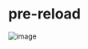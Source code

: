 # pre-reload

![image](https://github.com/user-attachments/assets/6955d962-6286-498f-9955-4b0ec31231a9)

